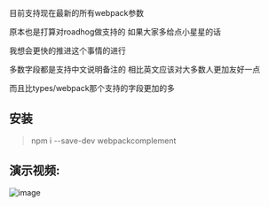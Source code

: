目前支持现在最新的所有webpack参数

原本也是打算对roadhog做支持的 如果大家多给点小星星的话

我想会更快的推进这个事情的进行

多数字段都是支持中文说明备注的 相比英文应该对大多数人更加友好一点

而且比types/webpack那个支持的字段更加的多

安装
---
> npm i --save-dev webpackcomplement

演示视频:
---

![image](https://github.com/fangkyi03/webpackcomplement/blob/master/QQ20180512-144213-HD.gif)
